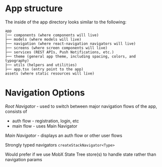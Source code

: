 # App structure

The inside of the app directory looks similar to the following:

```
app
│── components (where components will live)
├── models (where models will live)
├── navigation (where react-navigation navigators will live)
├── screens (where screen components will live)
├── services (REST APIs, Push Notifications, etc.)
├── theme (general app theme, including spacing, colors, and typography)
├── utils (helpers and utilities)
├── app.tsx (entry point to the app)
assets (where static resources will live)
```

# Navigation Options

_Root Navigator_ - used to switch between major navigation flows of the app, consists of

- auth flow - registration, login, etc
- main flow - uses Main Navigator

_Main Navigator_ - displays an auth flow or other user flows

Strongly typed navigators `createStackNavigator<Type>`

Would prefer if we use MobX State Tree store(s) to handle state rather than navigation params
